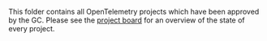 This folder contains all OpenTelemetry projects which have been approved by the GC. Please see the [project board](https://github.com/orgs/open-telemetry/projects/135) for an overview of the state of every project.